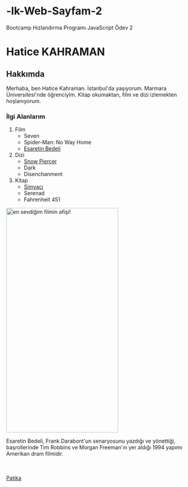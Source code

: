 # -lk-Web-Sayfam-2
Bootcamp Hızlandırma Programı JavaScript Ödev 2 
<!DOCTYPE html>
<html lang="en">
<head>
    <meta charset="UTF-8">
    <meta http-equiv="X-UA-Compatible" content="IE=edge">
    <meta name="viewport" content="width=device-width, initial-scale=1.0">
    
</head>
<body>
    <h1>Hatice KAHRAMAN</h1>

<h2>Hakkımda</h2>
<p>Merhaba, ben Hatice Kahraman. İstanbul'da yaşıyorum. Marmara Üniversitesi'nde öğrenciyim. Kitap okumaktan, film ve dizi izlemekten hoşlanıyorum.</p>
<!-- Önce sevdiğin filmi yaz-->
<h3>İlgi Alanlarım</h3>
<ol>
    <li>Film
        <ul>
            <li>Seven</li>
            <li>Spider-Man: No Way Home</li>
            <li><a href="https://www.imdb.com/title/tt0111161/" target="_blank">Esaretin Bedeli</a></li>
        </ul>
    </li>
    <li>Dizi
        <ul>
            <li><a href="https://www.imdb.com/title/tt6156584/" target="_blank">Snow Piercer</a></li>
            <li>Dark</li>
            <li>Disenchanment</li>
        </ul>
    </li>
    <li>Kitap
        <ul>
            <li><a href="https://www.goodreads.com/mk/book/show/27804437-simyac" target="_blank">Simyacı</a></li>
            <li>Serenad</li>
            <li>Fahrenheit 451</li>
        </ul>
    </li>
</ol>
<!--En sevdiğin şeyleri yaz-->
<img src="https://m.media-amazon.com/images/M/MV5BOTUwODM5MTctZjczMi00OTk4LTg3NWUtNmVhMTAzNTNjYjcyXkEyXkFqcGdeQXVyNjU0OTQ0OTY@._V1_FMjpg_UX1000_.jpg" alt="en sevdiğim filmin afişi!" title="Brad Pit be!" width="300" height="600"/>
<p>Esaretin Bedeli, Frank Darabont'un senaryosunu yazdığı ve yönettiği, başrollerinde Tim Robbins ve Morgan Freeman'ın yer aldığı 1994 yapımı Amerikan dram filmidir.</p>

<br>
<br>
<a href="https://www.patika.dev/">Patika</a>
</body>
</html>
